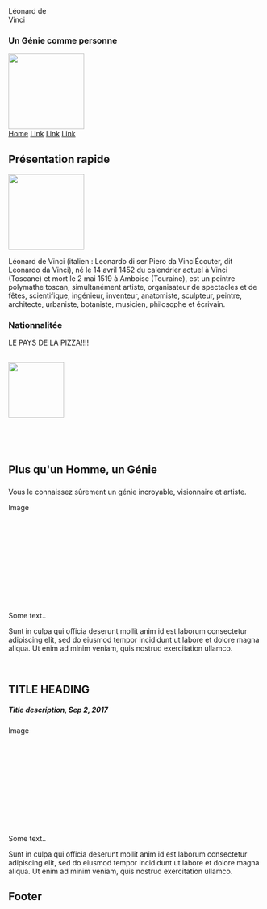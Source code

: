 
<!DOCTYPE html>
<html lang="en">
	<head>
		<title> Portrait of Leonardo </title>
		<meta charset="UTF-8">
		<meta name="viewport" content="width=device-width, initial-scale=1">
		<link rel="stylesheet" href="style.css">
	</head>
	<body>
	 <div class="header">
	    <h9>Léonard de</h9>
	     <div class="breathe-animation">
             <span>Vinci</span>
         </div>
	    <h3>Un <b>Génie</b> comme personne</h3>
		<img src=Francesco_Melzi_-_Portrait_of_Leonardo.png height="150px" />
	</div>
	<div class="navbar">
	  <a href="#" class="active">Home</a>
	  <a href="#">Link</a>
	  <a href="#">Link</a>
	  <a href="#" class="right">Link</a>
	</div>
	<div class="row">
	  <div class="side">
		<h2>Présentation rapide</h2>
		<img src=devinci-1440x1440.jpg height="150px" />
		<p>Léonard de Vinci (italien : Leonardo di ser Piero da VinciÉcouter, dit Leonardo da Vinci), né le 14 avril 1452 du calendrier actuel à Vinci (Toscane) et mort le 2 mai 1519 à Amboise (Touraine), est un peintre polymathe toscan, simultanément artiste, organisateur de spectacles et de fêtes, scientifique, ingénieur, inventeur, anatomiste, sculpteur, peintre, architecte, urbaniste, botaniste, musicien, philosophe et écrivain.</p>
		<h3>Nationnalitée</h3>
		<p>LE PAYS DE LA PIZZA!!!!</p>
		<div> </div><br>
		<img src=th.jpg height="110px" />
		<br>
		<div class="fakeimg" style="height:60px;"></div>
	  </div>
	  <div class="main">
		<h2>Plus qu'un Homme, un Génie</h2>
		<h5></h5>
		<p>Vous le connaissez sûrement un génie incroyable, visionnaire et artiste. 
		<div class="fakeimg" style="height:200px;">Image</div>
		<p>Some text..</p>
		<p>Sunt in culpa qui officia deserunt mollit anim id est laborum consectetur adipiscing elit, sed do eiusmod tempor incididunt ut labore et dolore magna aliqua. Ut enim ad minim veniam, quis nostrud exercitation ullamco.</p>
		<br>
		<h2>TITLE HEADING</h2>
		<h5>Title description, Sep 2, 2017</h5>
		<div class="fakeimg" style="height:200px;">Image</div>
		<p>Some text..</p>
		<p>Sunt in culpa qui officia deserunt mollit anim id est laborum consectetur adipiscing elit, sed do eiusmod tempor incididunt ut labore et dolore magna aliqua. Ut enim ad minim veniam, quis nostrud exercitation ullamco.</p>
	  </div>
	</div>
	<div class="footer">
	  <h2>Footer</h2>
	</div>
	</body>
</html>
